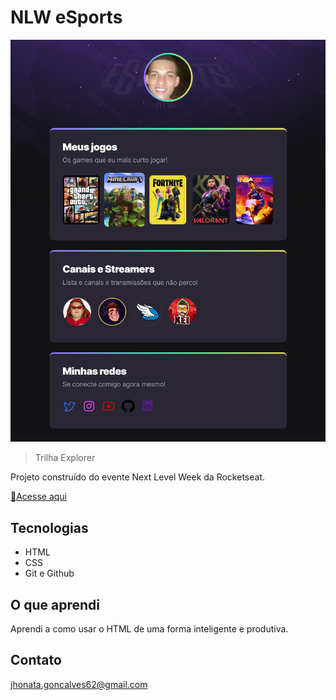 # NLW eSports

![preview](./.github/preview.png)

 >Trilha Explorer

Projeto construído do evente Next Level Week da Rocketseat.

[🔗Acesse aqui](https://jhon5103.github.io/nlw-esports-explorer)

## Tecnologias

- HTML
- CSS
- Git e Github

## O que aprendi

Aprendi a como usar o HTML de uma forma inteligente e produtiva.

## Contato

jhonata.goncalves62@gmail.com